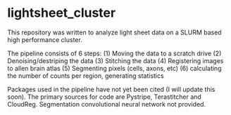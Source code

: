 # lightsheet_cluster
This repository was written to analyze light sheet data on a SLURM based high performance cluster. 

The pipeline consists of 6 steps: 
(1) Moving the data to a scratch drive
(2) Denoising/destriping the data
(3) Stitching the data
(4) Registering images to allen brain atlas
(5) Segmenting pixels (cells, axons, etc)
(6) calculating the number of counts per region, generating statistics

Packages used in the pipeline have not yet been cited (I will update this soon). 
The primary sources for code are Pystripe, Terastitcher and CloudReg. Segmentation convolutional neural network not provided. 
